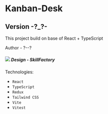 # Kanban-Desk
## Version -?_?-

This project build on base of React + TypeScript

Author - ?--?

##### ![](https://www.figma.com/file/gmwg0Me1T6szwVqd7KSYL6/Kanban?node-id=1124%3A174&mode=dev) Design - SkillFactory

Technologies:
  - `React`
  - `TypeScript`
  - `Redux`
  - `Tailwind CSS`
  - `Vite`
  - `Vitest`
